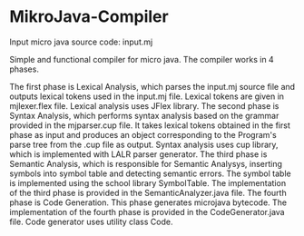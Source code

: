 # MikroJava-Compiler
Input micro java source code: input.mj

Simple and functional compiler for micro java. The compiler works in 4 phases.

The first phase is Lexical Analysis, which parses the input.mj source file and outputs lexical tokens used in the input.mj file. Lexical tokens are given in mjlexer.flex file. Lexical analysis uses JFlex library.
The second phase is Syntax Analysis, which performs syntax analysis based on the grammar provided in the mjparser.cup file. It takes lexical tokens obtained in the first phase as input and produces an object corresponding to the Program's parse tree from the .cup file as output. Syntax analysis uses cup library, which is implemented with LALR parser generator.
The third phase is Semantic Analysis, which is responsible for Semantic Analysys, inserting symbols into symbol table and detecting semantic errors. The symbol table is implemented using the school library SymbolTable. The implementation of the third phase is provided in the SemanticAnalyzer.java file.
The fourth phase is Code Generation. This phase generates microjava bytecode. The implementation of the fourth phase is provided in the CodeGenerator.java file. Code generator uses utility class Code.
